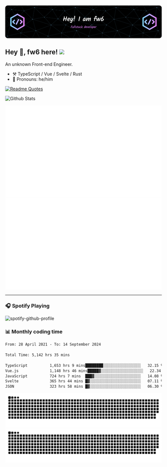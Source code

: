 ![Header](github-header-image.png)

## Hey 👋, fw6 here! <img src="https://github.githubassets.com/images/mona-whisper.gif" height="24" />


An unknown Front-end Engineer.

-   :hammer_and_pick: TypeScript / Vue / Svelte / Rust
-   :man: Pronouns: he/him


[![Readme Quotes](https://quotes-github-readme.vercel.app/api?type=horizontal&theme=algolia)](https://github.com/piyushsuthar/github-readme-quotes)



![Github Stats](https://github-readme-stats.vercel.app/api?username=fw6&bg_color=30,e96443,904e95&title_color=fff&text_color=fff)

![](https://raw.githubusercontent.com/fw6/github-stats-transparent/output/generated/overview.svg)
![](https://raw.githubusercontent.com/fw6/github-stats-transparent/output/generated/languages.svg)


---

### 🎧 Spotify Playing

<!-- ![spotify-github-profile](/img/default.svg) -->

![spotify-github-profile](https://spotify-github-profile.vercel.app/api/view.svg?uid=r6wn4hdvypv0lkzyrj0e0pjct&cover_image=true&theme=default&show_offline=true&background_color=9a10ad&interchange=true&bar_color_cover=true)



### :bar_chart: Monthly coding time 

<!--START_SECTION:waka-->

```txt
From: 28 April 2021 - To: 14 September 2024

Total Time: 5,142 hrs 35 mins

TypeScript          1,653 hrs 9 mins████████░░░░░░░░░░░░░░░░░   32.15 %
Vue.js              1,148 hrs 46 mins█████▓░░░░░░░░░░░░░░░░░░░   22.34 %
JavaScript          724 hrs 7 mins  ███▓░░░░░░░░░░░░░░░░░░░░░   14.08 %
Svelte              365 hrs 44 mins █▓░░░░░░░░░░░░░░░░░░░░░░░   07.11 %
JSON                323 hrs 58 mins █▓░░░░░░░░░░░░░░░░░░░░░░░   06.30 %
```

<!--END_SECTION:waka-->




![github contribution grid snake animation](https://raw.githubusercontent.com/platane/platane/output/github-contribution-grid-snake-dark.svg#gh-dark-mode-only)![github contribution grid snake animation](https://raw.githubusercontent.com/platane/platane/output/github-contribution-grid-snake.svg#gh-light-mode-only)
